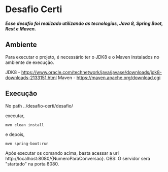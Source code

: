 # Desafio Certi

_**Esse desafio foi realizado utilizando as tecnologias, Java 8, Spring Boot, Rest e Maven.**_

## Ambiente

Para executar o projeto, é necessário ter o JDK8 e o Maven instalados no ambiente de execução.

JDK8 - https://www.oracle.com/technetwork/java/javase/downloads/jdk8-downloads-2133151.html
Maven - https://maven.apache.org/download.cgi

## Execução

No path ../desafio-certi/desafio/

executar,

`mvn clean install`

e depois,

`mvn spring-boot:run`

Após executar os comando acima, basta acessar a url http://localhost:8080/{NumeroParaConversao}.
OBS: O servidor será "startado" na porta 8080.
